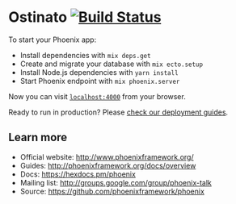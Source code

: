 # Ostinato [![Build Status](https://travis-ci.org/outerpasta/ostinato.svg?branch=master)](https://travis-ci.org/outerpasta/ostinato)

To start your Phoenix app:

  * Install dependencies with `mix deps.get`
  * Create and migrate your database with `mix ecto.setup`
  * Install Node.js dependencies with `yarn install`
  * Start Phoenix endpoint with `mix phoenix.server`

Now you can visit [`localhost:4000`](http://localhost:4000) from your browser.

Ready to run in production? Please [check our deployment guides](http://www.phoenixframework.org/docs/deployment).

## Learn more

  * Official website: http://www.phoenixframework.org/
  * Guides: http://phoenixframework.org/docs/overview
  * Docs: https://hexdocs.pm/phoenix
  * Mailing list: http://groups.google.com/group/phoenix-talk
  * Source: https://github.com/phoenixframework/phoenix

